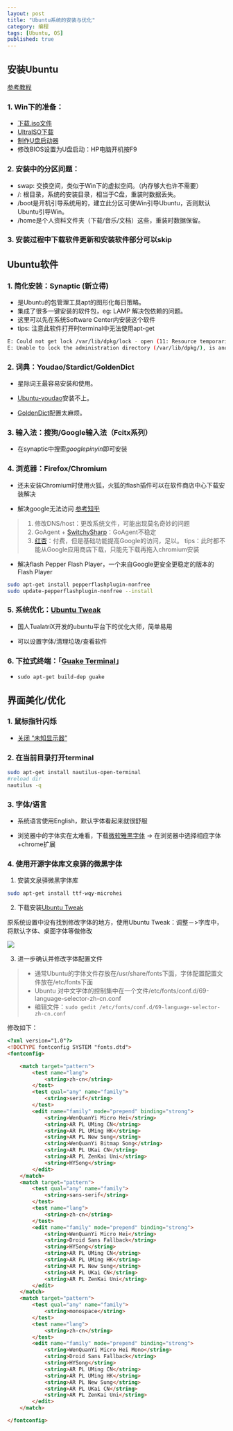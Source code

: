 ```yaml
---
layout: post
title: "Ubuntu系统的安装与优化"
category: 编程
tags: [Ubuntu, OS]
published: true
---
```


## 安装Ubuntu 

[参考教程](http://jingyan.baidu.com/article/ff42efa9423991c19e22020d.html)

### 1. Win下的准备：

- [下载.iso文件](http://www.ubuntu.com/download/desktop)
- [UltraISO下载](http://www.baidu.com/s?&wd=UltraISO)
- [制作U盘启动器](http://jingyan.baidu.com/article/d169e186800f02436711d87b.html)
- 修改BIOS设置为U盘启动：HP电脑开机按F9

### 2. 安装中的分区问题：

- swap: 交换空间，类似于Win下的虚拟空间。（内存够大也许不需要）
- /: 根目录，系统的安装目录，相当于C盘，重装时数据丢失。
- /boot是开机引导系统用的，建立此分区可使Win引导Ubuntu，否则默认Ubuntu引导Win。
- /home是个人资料文件夹（下载/音乐/文档）这些，重装时数据保留。

### 3. 安装过程中下载软件更新和安装软件部分可以skip

## Ubuntu软件

### 1. 简化安装：Synaptic (新立得) 
- 是Ubuntu的包管理工具apt的图形化每日策略。
- 集成了很多一键安装的软件包，eg: LAMP 解决包依赖的问题。
- 这里可以先在系统Software Center内安装这个软件
- tips: 注意此软件打开时terminal中无法使用apt-get

```bash
E: Could not get lock /var/lib/dpkg/lock - open (11: Resource temporarily unavailable)
E: Unable to lock the administration directory (/var/lib/dpkg/), is another process using it?
```

### 2. 词典：Youdao/Stardict/GoldenDict
- 星际词王最容易安装和使用。

- [Ubuntu-youdao](https://www.google.com/search?q=Ubuntu-youdao)安装不上。

- [GoldenDict](https://www.google.com/search?q=GoldenDict)配置太麻烦。

### 3. 输入法：搜狗/Google输入法（Fcitx系列）

- 在synaptic中搜索*googlepinyin*即可安装

### 4. 浏览器：Firefox/Chromium

- 还未安装Chromium时使用火狐，火狐的flash插件可以在软件商店中心下载安装解决

- 解决google无法访问 [参考知乎](http://www.zhihu.com/question/21245060/answer/27201877)

> 1. 修改DNS/host：更改系统文件，可能出现莫名奇妙的问题
> 2. GoAgent + [SwitchySharp](http://www.baidu.com/s?&wd=SwitchySharp)：GoAgent不稳定
> 3. [红杏](http://botey.cn/UPLOAD/All_Files/Chrome_Red.rar)：付费，但是基础功能提高Google的访问，足以。 
> tips：此时都不能从Google应用商店下载，只能先下载再拖入chromium安装

- 解决flash
Pepper Flash Player，一个来自Google更安全更稳定的版本的Flash Player

```bash
sudo apt-get install pepperflashplugin-nonfree
sudo update-pepperflashplugin-nonfree --install
```

### 5. 系统优化：[Ubuntu Tweak](http://ubuntu-tweak.com/)

- 国人TualatriX开发的ubuntu平台下的优化大师，简单易用

- 可以设置字体/清理垃圾/查看软件

### 6. 下拉式终端：「[Guake Terminal](https://github.com/Guake/guake/)」

- `sudo apt-get build-dep guake`


## 界面美化/优化 

### 1. 鼠标指针闪烁

- [关闭 “未知显示器”](http://jingyan.baidu.com/article/3aed632e78668970108091c0.html)

### 2. 在当前目录打开terminal

```bash
sudo apt-get install nautilus-open-terminal
#reload dir
nautilus -q
```

### 3. 字体/语言

- 系统语言使用English，默认字体看起来就很舒服

- 浏览器中的字体实在太难看，下载[微软雅黑字体](http://www.baidu.com/s?&wd=微软雅黑字体) -> 在浏览器中选择相应字体+chrome扩展

### 4. 使用开源字体库文泉驿的微黑字体

1) 安装文泉驿微黑字体库

```sh
sudo apt-get install ttf-wqy-microhei
```

2) 下载安装[Ubuntu Tweak](http://ubuntu-tweak.com/)

原系统设置中没有找到修改字体的地方，使用Ubuntu Tweak：调整－>字库中，将默认字体、桌面字体等做修改

![](//o7mw3gkkh.qnssl.com//images/2016/1487949759355.png)

3) 进一步确认并修改字体配置文件

> - 通常Ubuntu的字体文件存放在/usr/share/fonts下面，字体配置配置文件放在/etc/fonts下面
> - Ubuntu 对中文字体的控制集中在一个文件/etc/fonts/conf.d/69-language-selector-zh-cn.conf
> - 编辑文件：`sudo gedit /etc/fonts/conf.d/69-language-selector-zh-cn.conf `

修改如下：

```html
<?xml version="1.0"?>
<!DOCTYPE fontconfig SYSTEM "fonts.dtd">
<fontconfig>

    <match target="pattern">
        <test name="lang">
            <string>zh-cn</string>
        </test>
        <test qual="any" name="family">
            <string>serif</string>
        </test>
        <edit name="family" mode="prepend" binding="strong">
            <string>WenQuanYi Micro Hei</string>
            <string>AR PL UMing CN</string>
            <string>AR PL UMing HK</string>
            <string>AR PL New Sung</string>
            <string>WenQuanYi Bitmap Song</string>
            <string>AR PL UKai CN</string>
            <string>AR PL ZenKai Uni</string>
            <string>HYSong</string>
        </edit>
    </match> 
    <match target="pattern">
        <test qual="any" name="family">
            <string>sans-serif</string>
        </test>
        <test name="lang">
            <string>zh-cn</string>
        </test>
        <edit name="family" mode="prepend" binding="strong">
            <string>WenQuanYi Micro Hei</string>
            <string>Droid Sans Fallback</string>
            <string>HYSong</string>
            <string>AR PL UMing CN</string>
            <string>AR PL UMing HK</string>
            <string>AR PL New Sung</string>
            <string>AR PL UKai CN</string>
            <string>AR PL ZenKai Uni</string>
        </edit>
    </match> 
    <match target="pattern">
        <test qual="any" name="family">
            <string>monospace</string>
        </test>
        <test name="lang">
            <string>zh-cn</string>
        </test>
        <edit name="family" mode="prepend" binding="strong">
            <string>WenQuanYi Micro Hei Mono</string>
            <string>Droid Sans Fallback</string>
            <string>HYSong</string>
            <string>AR PL UMing CN</string>
            <string>AR PL UMing HK</string>
            <string>AR PL New Sung</string>
            <string>AR PL UKai CN</string>
            <string>AR PL ZenKai Uni</string>
        </edit>
    </match> 

</fontconfig>
```